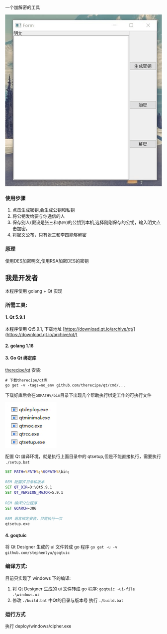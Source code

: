 一个加解密的工具

![运行演示](./image/Run.gif)
### 使用步骤
1. 点击生成密钥,会生成公钥和私钥
2. 将公钥发给要与你通信的人
3. 保存别人(假设是张三和李四)的公钥到本机,选择刚刚保存的公钥，输入明文点击加密。
4. 将密文公布，只有张三和李四能够解密
### 原理
使用DES加密明文,使用RSA加密DES的密钥
## 我是开发者
本程序使用 golang + Qt 实现
### 所需工具:
#### 1. Qt 5.9.1
本程序使用 Qt5.9.1, 下载地址 [https://download.qt.io/archive/qt/](https://download.qt.io/archive/qt/)
#### 2. golang 1.16
#### 3. Go Qt 绑定库 
[therecipe/qt](https://github.com/therecipe/qt)
安装:
```shell
# 下载therecipe/qt库
go get -v -tags=no_env github.com/therecipe/qt/cmd/...
```
下载好库后会在`GOPATH%/bin`目录下出现几个帮助执行绑定工作的可执行文件

![](./image/QtTools.png)

配置 Qt 编译环境，就是执行上面目录中的 qtsetup,但是不能直接执行，需要执行 `./setup.bat`
```bat
SET PATH=%PATH%;%GOPATH%\bin;

REM 配置QT目录和版本
SET QT_DIR=D:\Qt5.9.1
SET QT_VERSION_MAJOR=5.9.1

REM 编译32位程序
SET GOARCH=386

REM 语言绑定安装，只需执行一次
qtsetup.exe
```

#### 4. goqtuic

将 Qt Designer 生成的 ui 文件转成 go 程序 `go get -u -v github.com/stephenlyu/goqtuic`

### 编译方式:
目前只实现了 windows 下的编译:
1. 将 Qt Designer 生成的 ui 文件转成 go 程序: `goqtuic -ui-file .\windows.ui`
2. 修改 `./build.bat` 中Qt的目录与版本号 执行 `./build.bat`

### 运行方式
执行 deploy/windows/cipher.exe
